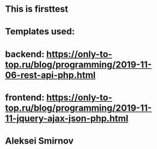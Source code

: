 # This is firsttest
# Templates used:
# backend: https://only-to-top.ru/blog/programming/2019-11-06-rest-api-php.html
# frontend: https://only-to-top.ru/blog/programming/2019-11-11-jquery-ajax-json-php.html
# Aleksei Smirnov
